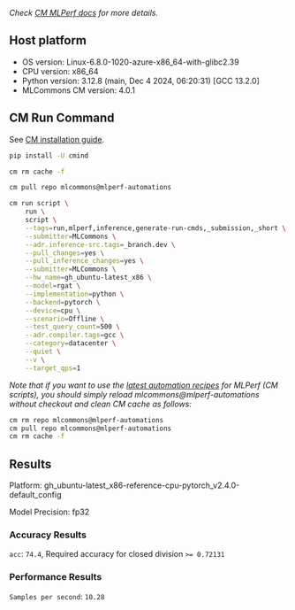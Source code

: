 *Check [CM MLPerf docs](https://docs.mlcommons.org/inference) for more details.*

## Host platform

* OS version: Linux-6.8.0-1020-azure-x86_64-with-glibc2.39
* CPU version: x86_64
* Python version: 3.12.8 (main, Dec  4 2024, 06:20:31) [GCC 13.2.0]
* MLCommons CM version: 4.0.1

## CM Run Command

See [CM installation guide](https://docs.mlcommons.org/inference/install/).

```bash
pip install -U cmind

cm rm cache -f

cm pull repo mlcommons@mlperf-automations

cm run script \
	run \
	script \
	--tags=run,mlperf,inference,generate-run-cmds,_submission,_short \
	--submitter=MLCommons \
	--adr.inference-src.tags=_branch.dev \
	--pull_changes=yes \
	--pull_inference_changes=yes \
	--submitter=MLCommons \
	--hw_name=gh_ubuntu-latest_x86 \
	--model=rgat \
	--implementation=python \
	--backend=pytorch \
	--device=cpu \
	--scenario=Offline \
	--test_query_count=500 \
	--adr.compiler.tags=gcc \
	--category=datacenter \
	--quiet \
	--v \
	--target_qps=1
```
*Note that if you want to use the [latest automation recipes](https://docs.mlcommons.org/inference) for MLPerf (CM scripts),
 you should simply reload mlcommons@mlperf-automations without checkout and clean CM cache as follows:*

```bash
cm rm repo mlcommons@mlperf-automations
cm pull repo mlcommons@mlperf-automations
cm rm cache -f

```

## Results

Platform: gh_ubuntu-latest_x86-reference-cpu-pytorch_v2.4.0-default_config

Model Precision: fp32

### Accuracy Results 
`acc`: `74.4`, Required accuracy for closed division `>= 0.72131`

### Performance Results 
`Samples per second`: `10.28`
